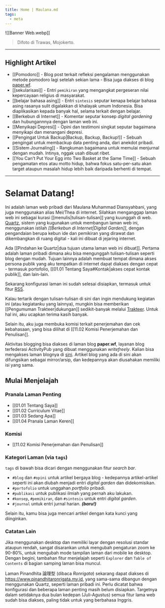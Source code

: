 ```yaml
---
title: Home | Maulana.md
tags:
  - meta
---
```

![[Banner Web.webp]]
> Difoto di Trawas, Mojokerto.

---

## Highlight Artikel

- [[Pomodoro]] - Blog post terkait refleksi pengalaman menggunakan metode pomodoro lagi setelah sekian lama - Bisa juga diakses di blog [paper.wf](https://paper.wf/maulanamd/pomodoro-is-quite-good-actually).
- [[sekularisasi]] - Entri `pemikiran`  yang mengangkat pergeseran nilai kepercayaan religius di masyarakat.
- [[belajar bahasa asing]] - Entri `sintesis` seputar kenapa belajar bahasa asing rasanya sulit digalakkan di khalayak umum Indonesia. Bisa diaplikasikan kepada banyak hal, selama terkait dengan belajar.
- [[Berkebun di Internet]] - Komentar seputar konsep *digital gardening* dan hubungannnya dengan laman web ini.
- [[Menyikapi Depresi]] - Opini dan testimoni singkat seputar bagaimana menyikapi dan menangani depresi.
- [[Pengingat Untuk Backup|Backup, Backup, Backup!]] - Sebuah pengingat untuk membackup data penting anda, dari anekdot pribadi.
- [[Sistem Journaling]] - Rangkuman bagaimana untuk memulai menjurnal dengan mudah. Intinya, nggak usah dibuat ribet.
- [[You Can't Put Your Egg into Two Basket at the Same Time]] - Sebuah pengamatan etos atau motto hidup, bahwa fokus satu-per-satu akan target ataupun masalah hidup lebih baik daripada berhenti di tempat.

---

# Selamat Datang!

Ini adalah laman web pribadi dari Maulana Muhammad Diansyahbani, yang juga menggunakan alias Mei/Thea di internet. Silahkan menganggap laman web ini sebagai kurasi [[menulis|tulisan-tulisan]] yang kuunggah di web. [Quartz](https://quartz.jzhao.xyz/), sistem yang kugunakan untuk membangun laman web ini, menggunakan istilah *[[Berkebun di Internet|Digital Garden]]*, dengan pengandaian berupa kebun ide dan pemikiran yang dirawat dan dikembangkan di ruang digital - kali ini dibuat di jejaring internet.

Ada [[Pindahan ke Quartz|dua tujuan utama laman web ini dibuat]]. Pertama adalah laman pribadi dimana aku bisa mengunggah tulisan-tulisan seperti blog dengan mudah. Tujuan lainnya adalah membuat tempat dimana akses persona publik yang aku tempatkan di internet dapat diakses dengan cepat - termasuk portofolio, [[01.01 Tentang Saya#Kontak|akses cepat kontak publik]], dan lain-lain.

Sekarang konfigurasi laman ini sudah selesai disiapkan, termasuk untuk fitur [RSS](https://maulanamd.my.id/index.xml).

Kalau tertarik dengan tulisan-tulisan di sini dan ingin mendukung kegiatan ini (atau kegiatanku yang lainnya), mungkin bisa memberikan [[Pengumuman Trakteer|dukungan]] sedikit-banyak melalui [Trakteer](https://trakteer.id/maulana-md). Untuk hal ini, aku ucapkan terima kasih banyak.

Selain itu, aku juga membuka komisi terkait penerjemahan dan cek kebahasaan, yang bisa dilihat di [[11.02 Komisi Penerjemahan dan Penulisan]].

Aktivitas blogging bisa diakses di laman blog **paper.wf**, layanan blog terfederasi ActivityPub yang dibuat menggunakan *writefreely*. Kalian bisa mengakses laman blognya di [sini](https://paper.wf/maulanamd). Artikel blog yang ada di sini akan difungsikan sebagai mirror/arsip, dan kedepannya akan diusahakan memiliki isi yang sama.

## Mulai Menjelajah

### Pranala Laman Penting

- [[01.01 Tentang Saya]]
- [[01.02 Curriculum Vitae]]
- [[01.03 Sedang Apa]]
- [[01.04 Pranala Laman Keren]]

### Komisi

- [[11.02 Komisi Penerjemahan dan Penulisan]]

### Kategori Laman (via `tags`)

`tags` di bawah bisa dicari dengan menggunakan fitur *search bar*.

- `#blog` dan `#opini` untuk artikel bergaya blog - kedepannya artikel-artikel seperti ini akan diubah menjadi entri *digital garden* dan didekomisikan.
- `#portofolio` untuk unggahan *portfolio* pribadi.
- `#publikasi` untuk publikasi ilmiah yang pernah aku lakukan.
- `#konsep`, `#pemikiran`, dan `#sintesis` untuk entri *digital garden*.
- `#journal` untuk entri jurnal harian. ***(baru!)***

Selain itu, kamu bisa juga mencari artikel dengan kata kunci yang diinginkan.

### Catatan Lain

Jika menggunakan desktop dan memiliki layar dengan resolusi standar ataupun rendah, sangat disarankan untuk mengubah pengaturan zoom ke 90-80%, untuk mengubah mode tampilan laman dari mobile ke desktop. Dengan begini, tambahan fitur menjelajah seperti `Explorer` dan `Table of Contents` di bagian samping laman bisa muncul.

Laman Pinandhita 論理型 (dibaca *Ronrigata*) sekarang dapat diakses di https://www.pinandhitaronrigata.my.id, yang sama-sama dibangun dengan menggunakan Quartz, seperti laman pribadi ini. Perlu dicatat bahwa konfigurasi dan beberapa laman penting masih belum disiapkan. Targetnya dalam setidaknya dua bulan kedepan (Juli-Agustus) semua fitur lama web sudah bisa diakses, paling tidak untuk yang berbahasa Inggris.